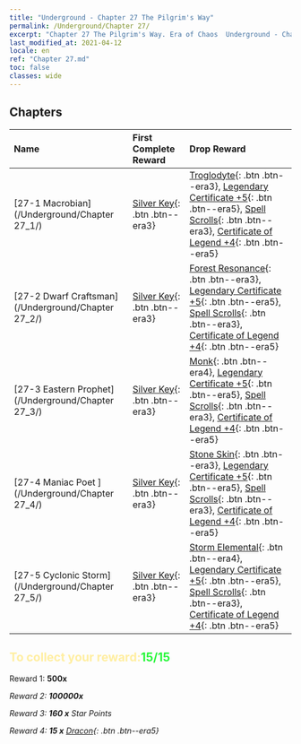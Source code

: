 ```yaml
---
title: "Underground - Chapter 27 The Pilgrim's Way"
permalink: /Underground/Chapter 27/
excerpt: "Chapter 27 The Pilgrim's Way. Era of Chaos  Underground - Chapter 27. The Pilgrim's Way"
last_modified_at: 2021-04-12
locale: en
ref: "Chapter 27.md"
toc: false
classes: wide
---
```


## Chapters

  | Name |  First Complete Reward | Drop Reward |
  |:------------|:------------|:------------| 
  | [27-1 Macrobian](/Underground/Chapter 27_1/) | [Silver Key](/Items/con_693/){: .btn .btn--era3} | [Troglodyte](/Items/unt_244/){: .btn .btn--era3}, [Legendary Certificate +5](/Items/mat_102/){: .btn .btn--era5}, [Spell Scrolls](/Items/con_694/){: .btn .btn--era3}, [Certificate of Legend +4](/Items/mat_95/){: .btn .btn--era5} |
  | [27-2 Dwarf Craftsman](/Underground/Chapter 27_2/) | [Silver Key](/Items/con_693/){: .btn .btn--era3} | [Forest Resonance](/Items/her_465/){: .btn .btn--era3}, [Legendary Certificate +5](/Items/mat_102/){: .btn .btn--era5}, [Spell Scrolls](/Items/con_694/){: .btn .btn--era3}, [Certificate of Legend +4](/Items/mat_95/){: .btn .btn--era5} |
  | [27-3 Eastern Prophet](/Underground/Chapter 27_3/) | [Silver Key](/Items/con_693/){: .btn .btn--era3} | [Monk](/Items/unt_194/){: .btn .btn--era4}, [Legendary Certificate +5](/Items/mat_102/){: .btn .btn--era5}, [Spell Scrolls](/Items/con_694/){: .btn .btn--era3}, [Certificate of Legend +4](/Items/mat_95/){: .btn .btn--era5} |
  | [27-4 Maniac Poet ](/Underground/Chapter 27_4/) | [Silver Key](/Items/con_693/){: .btn .btn--era3} | [Stone Skin](/Items/her_452/){: .btn .btn--era3}, [Legendary Certificate +5](/Items/mat_102/){: .btn .btn--era5}, [Spell Scrolls](/Items/con_694/){: .btn .btn--era3}, [Certificate of Legend +4](/Items/mat_95/){: .btn .btn--era5} |
  | [27-5 Cyclonic Storm](/Underground/Chapter 27_5/) | [Silver Key](/Items/con_693/){: .btn .btn--era3} | [Storm Elemental](/Items/unt_263/){: .btn .btn--era4}, [Legendary Certificate +5](/Items/mat_102/){: .btn .btn--era5}, [Spell Scrolls](/Items/con_694/){: .btn .btn--era3}, [Certificate of Legend +4](/Items/mat_95/){: .btn .btn--era5} |


## <span style="color: #ffeea0">To collect your reward:</span><span style="color: #27f73a">15/15</span>

 Reward 1:  **500x** <i class="fas fa-gem"/>

 Reward 2:  **100000x** <i class="fas fa-coins"/>

 Reward 3: **160 x** Star Points

 Reward 4: **15 x** [Dracon](/Items/her_387/){: .btn .btn--era5}

